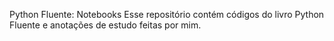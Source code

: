 Python Fluente: Notebooks
Esse repositório contém códigos do livro Python Fluente e anotações de estudo feitas por mim.